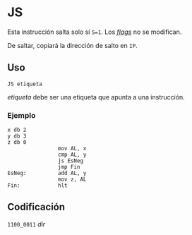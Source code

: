 # JS

Esta instrucción salta solo sí `S=1`. Los [_flags_](../cpu#flags) no se modifican.

De saltar, copiará la dirección de salto en `IP`.

## Uso

```vonsim
JS etiqueta
```

_etiqueta_ debe ser una etiqueta que apunta a una instrucción.

### Ejemplo

```vonsim
x db 2 
y db 3
z db 0
                mov AL, x
                cmp AL, y
                js EsNeg
                jmp Fin
EsNeg:          add AL, y
                mov z, AL 
Fin:            hlt
```

## Codificación

`1100_0011`  _dir_
